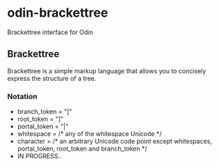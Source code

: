 # odin-brackettree
Brackettree interface for Odin

## Brackettree
Brackettree is a simple markup language that allows you to concisely express the structure of a tree.

### Notation
<ul>
<li>branch_token = "["</li>
<li>root_token = "]"</li>
<li>portal_token = "|"</li>
<li>whitespace = /* any of the whitespace Unicode */</li>
<li>character = /* an arbitrary Unicode code point except whitespaces, portal_token, root_token and branch_token */</li>
<li>IN PROGRESS..</li>
</ul>
<!--
raw_string = character | character { character | whitespace } character
escaped_string = raw_string portal_token { whitespace | raw_string | branch_token | root_token } portal_token raw_string
-->
